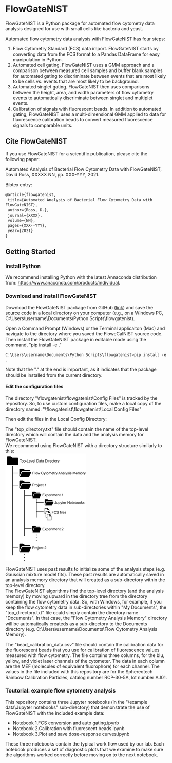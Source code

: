 # FlowGateNIST

FlowGateNIST is a Python package for automated flow cytometry data analysis designed for use with small cells like bacteria and yeast. 

Automated flow cytometry data analysis with FlowGateNIST has four steps: 
1. Flow Cytometry Standard (FCS) data import. FlowGateNIST starts by converting data from the FCS format to a Pandas DataFrame for easy manipulation in Python. 
2. Automated cell gating. FlowGateNIST uses a GMM approach and a comparison between measured cell samples and buffer blank samples for automated gating to discriminate between events that are most likely to be cells vs. events that are most likely to be background. 
3. Automated singlet gating. FlowGateNIST then uses comparisons between the height, area, and width parameters of flow cytometry events to automatically discriminate between singlet and multiplet events. 
4. Calibration of signals with fluorescent beads. In addition to automated gating, FlowGateNIST uses a multi-dimensional GMM applied to data for fluorescence calibration beads to convert measured fluorescence signals to comparable units. 

## Cite FlowGateNIST
If you use FlowGateNIST for a scientific publication, please cite the following paper:

Automated Analysis of Bacterial Flow Cytometry Data with FlowGateNIST, David Ross, XXXXX NN, pp. XXX-YYY, 2021.

Bibtex entry:
```
@article{flowgatenist,
 title={Automated Analysis of Bacterial Flow Cytometry Data with FlowGateNIST},
 author={Ross, D.},
 journal={XXXX},
 volume={NN},
 pages={XXX--YYY},
 year={2021}
}
```

## Getting Started
### Install Python
We recommend installing Python with the latest Annaconda distribution from: https://www.anaconda.com/products/individual.

### Download and install FlowGateNIST
Download the FlowGateNIST package from GitHub ([link](https://github.com/djross22/flowgatenist)) and save the source code in a local directory on your computer (e.g., on a Windows PC, C:\Users\username\Documents\Python Scripts\flowgatenist).

Open a Command Prompt (Windows) or the Terminal applicaiton (Mac) and navigate to the directory where you saved the FlowcCalNIST source code. Then install the FlowGateNIST package in editable mode using the command, "pip install -e ."
```
C:\Users\username\Documents\Python Scripts\flowgatenist>pip install -e .
```
Note that the "." at the end is important, as it indicates that the package should be installed from the current directory.

#### Edit the configuration files
The directory "\flowgatenist\flowgatenist\Config Files" is tracked by the repository. So, to use custom configuration files, make a local copy of the directory named: "\flowgatenist\flowgatenist\Local Config Files"

Then edit the files in the Local Config Directory:

The "top_directory.txt" file should contain the name of the top-level directory which will contain the data and the analysis memory for FlowGateNIST.<br>
We recommend using FlowGateNIST with a directory structure similarly to this:<br>
<img src="./example data/images/Figure_1.jpg" width=250 >

FlowGateNIST uses past results to initialize some of the analysis steps (e.g. Gaussian mixture model fits). These past results are automatically saved in an analysis memory directory that will created as a sub-directory within the top-level directory.<br>
The FlowGateNIST algorithms find the top-level directory (and the analysis memory) by moving upward in the directory tree from the directory containing the flow cytometry data. So, with Windows, for example, if you keep the flow cytometry data in sub-directories within "My Documents", the "top_directory.txt" file could simply contain the directory name "Documents". In that case, the "Flow Cytometry Analysis Memory" directory will be automatically createds as a sub-directory to the Documents directory (e.g. C:\Users\username\Documents\Flow Cytometry Analysis Memory).<br>

The "bead_calibration_data.csv" file should contain the calibration data for the fluorescent beads that you use for calibration of fluorescence values measured with flow cytometry. The file contains three columns, for the blu, yellow, and violet laser channels of the cytometer. The data in each column are the MEF (molecules of equivalent fluorophore) for each channel. The values in the file included with this repository are for the Sphereotech Rainbow Calibration Particles, catalog number RCP-30-5A, lot number AJ01.

### Toutorial: example flow cytometry analysis
This repository contains three Jupyter notebooks (in the "\example data\Jupyter notebooks" sub-directory) that demonstrate the use of FlowGateNIST with the included example data:
- Notebook 1.FCS conversion and auto gating.ipynb
- Notebook 2.Calibration with fluorescent beads.ipynb
- Notebook 3.Plot and save dose-response curves.ipynb

These three notebooks contain the typical work flow used by our lab. Each notebook produces a set of diagnostic plots that we examine to make sure the algorithms worked correctly before moving on to the next notebook.
